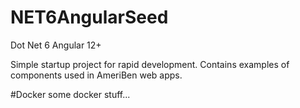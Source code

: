 # NET6AngularSeed
Dot Net 6 
Angular 12+

Simple startup project for rapid development. Contains examples of components used in AmeriBen web apps.

#Docker
some docker stuff...